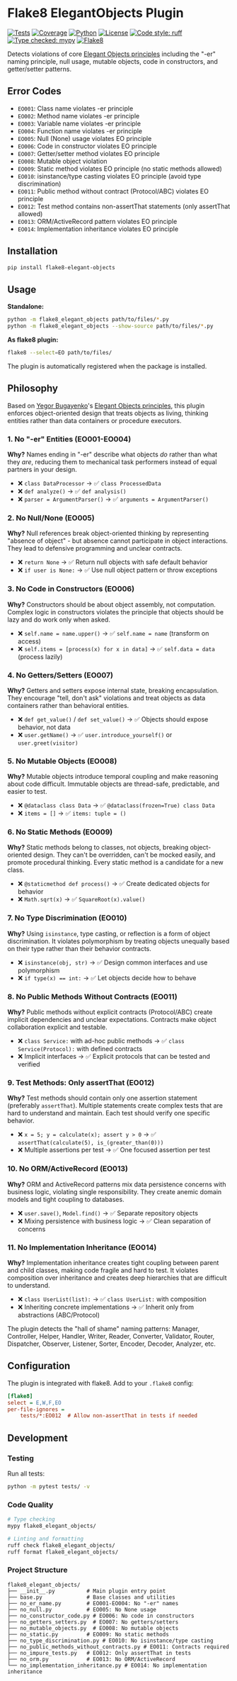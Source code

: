 # Flake8 ElegantObjects Plugin

[![Tests](https://img.shields.io/badge/tests-passing-brightgreen.svg)](https://github.com/AntonProkopyev/flake8-elegant-objects)
[![Coverage](https://img.shields.io/badge/coverage-86%25-brightgreen.svg)](https://github.com/AntonProkopyev/flake8-elegant-objects)
[![Python](https://img.shields.io/badge/python-3.10%2B-blue.svg)](https://python.org)
[![License](https://img.shields.io/badge/license-MIT-blue.svg)](LICENSE)
[![Code style: ruff](https://img.shields.io/endpoint?url=https://raw.githubusercontent.com/astral-sh/ruff/main/assets/badge/v2.json)](https://github.com/astral-sh/ruff)
[![Type checked: mypy](https://img.shields.io/badge/type_checked-mypy-blue.svg)](https://mypy.readthedocs.io/)
[![Flake8](https://img.shields.io/badge/flake8-plugin-orange.svg)](https://flake8.pycqa.org/)

Detects violations of core [Elegant Objects principles](https://www.elegantobjects.org/) including the "-er" naming principle, null usage, mutable objects, code in constructors, and getter/setter patterns.

## Error Codes

- `EO001`: Class name violates -er principle
- `EO002`: Method name violates -er principle
- `EO003`: Variable name violates -er principle
- `EO004`: Function name violates -er principle
- `EO005`: Null (None) usage violates EO principle
- `EO006`: Code in constructor violates EO principle
- `EO007`: Getter/setter method violates EO principle
- `EO008`: Mutable object violation
- `EO009`: Static method violates EO principle (no static methods allowed)
- `EO010`: isinstance/type casting violates EO principle (avoid type discrimination)
- `EO011`: Public method without contract (Protocol/ABC) violates EO principle
- `EO012`: Test method contains non-assertThat statements (only assertThat allowed)
- `EO013`: ORM/ActiveRecord pattern violates EO principle
- `EO014`: Implementation inheritance violates EO principle

## Installation

```bash
pip install flake8-elegant-objects
```

## Usage

**Standalone:**

```bash
python -m flake8_elegant_objects path/to/files/*.py
python -m flake8_elegant_objects --show-source path/to/files/*.py
```

**As flake8 plugin:**

```bash
flake8 --select=EO path/to/files/
```

The plugin is automatically registered when the package is installed.

## Philosophy

Based on [Yegor Bugayenko](https://www.yegor256.com/)'s [Elegant Objects principles](https://www.elegantobjects.org/), this plugin enforces object-oriented design that treats objects as living, thinking entities rather than data containers or procedure executors.

### 1. No "-er" Entities (EO001-EO004)

**Why?** Names ending in "-er" describe what objects _do_ rather than what they _are_, reducing them to mechanical task performers instead of equal partners in your design.

- ❌ `class DataProcessor` → ✅ `class ProcessedData`
- ❌ `def analyze()` → ✅ `def analysis()`
- ❌ `parser = ArgumentParser()` → ✅ `arguments = ArgumentParser()`

### 2. No Null/None (EO005)

**Why?** Null references break object-oriented thinking by representing "absence of object" - but absence cannot participate in object interactions. They lead to defensive programming and unclear contracts.

- ❌ `return None` → ✅ Return null objects with safe default behavior
- ❌ `if user is None:` → ✅ Use null object pattern or throw exceptions

### 3. No Code in Constructors (EO006)

**Why?** Constructors should be about object assembly, not computation. Complex logic in constructors violates the principle that objects should be lazy and do work only when asked.

- ❌ `self.name = name.upper()` → ✅ `self.name = name` (transform on access)
- ❌ `self.items = [process(x) for x in data]` → ✅ `self.data = data` (process lazily)

### 4. No Getters/Setters (EO007)

**Why?** Getters and setters expose internal state, breaking encapsulation. They encourage "tell, don't ask" violations and treat objects as data containers rather than behavioral entities.

- ❌ `def get_value()` / `def set_value()` → ✅ Objects should expose behavior, not data
- ❌ `user.getName()` → ✅ `user.introduce_yourself()` or `user.greet(visitor)`

### 5. No Mutable Objects (EO008)

**Why?** Mutable objects introduce temporal coupling and make reasoning about code difficult. Immutable objects are thread-safe, predictable, and easier to test.

- ❌ `@dataclass class Data` → ✅ `@dataclass(frozen=True) class Data`
- ❌ `items = []` → ✅ `items: tuple = ()`

### 6. No Static Methods (EO009)

**Why?** Static methods belong to classes, not objects, breaking object-oriented design. They can't be overridden, can't be mocked easily, and promote procedural thinking. Every static method is a candidate for a new class.

- ❌ `@staticmethod def process()` → ✅ Create dedicated objects for behavior
- ❌ `Math.sqrt(x)` → ✅ `SquareRoot(x).value()`

### 7. No Type Discrimination (EO010)

**Why?** Using `isinstance`, type casting, or reflection is a form of object discrimination. It violates polymorphism by treating objects unequally based on their type rather than their behavior contracts.

- ❌ `isinstance(obj, str)` → ✅ Design common interfaces and use polymorphism
- ❌ `if type(x) == int:` → ✅ Let objects decide how to behave

### 8. No Public Methods Without Contracts (EO011)

**Why?** Public methods without explicit contracts (Protocol/ABC) create implicit dependencies and unclear expectations. Contracts make object collaboration explicit and testable.

- ❌ `class Service:` with ad-hoc public methods → ✅ `class Service(Protocol):` with defined contracts
- ❌ Implicit interfaces → ✅ Explicit protocols that can be tested and verified

### 9. Test Methods: Only assertThat (EO012)

**Why?** Test methods should contain only one assertion statement (preferably `assertThat`). Multiple statements create complex tests that are hard to understand and maintain. Each test should verify one specific behavior.

- ❌ `x = 5; y = calculate(x); assert y > 0` → ✅ `assertThat(calculate(5), is_(greater_than(0)))`
- ❌ Multiple assertions per test → ✅ One focused assertion per test

### 10. No ORM/ActiveRecord (EO013)

**Why?** ORM and ActiveRecord patterns mix data persistence concerns with business logic, violating single responsibility. They create anemic domain models and tight coupling to databases.

- ❌ `user.save()`, `Model.find()` → ✅ Separate repository objects
- ❌ Mixing persistence with business logic → ✅ Clean separation of concerns

### 11. No Implementation Inheritance (EO014)

**Why?** Implementation inheritance creates tight coupling between parent and child classes, making code fragile and hard to test. It violates composition over inheritance and creates deep hierarchies that are difficult to understand.

- ❌ `class UserList(list):` → ✅ `class UserList:` with composition
- ❌ Inheriting concrete implementations → ✅ Inherit only from abstractions (ABC/Protocol)

The plugin detects the "hall of shame" naming patterns: Manager, Controller, Helper, Handler, Writer, Reader, Converter, Validator, Router, Dispatcher, Observer, Listener, Sorter, Encoder, Decoder, Analyzer, etc.

## Configuration

The plugin is integrated with flake8. Add to your `.flake8` config:

```ini
[flake8]
select = E,W,F,EO
per-file-ignores =
    tests/*:EO012  # Allow non-assertThat in tests if needed
```

## Development

### Testing

Run all tests:

```bash
python -m pytest tests/ -v
```

### Code Quality

```bash
# Type checking
mypy flake8_elegant_objects/

# Linting and formatting
ruff check flake8_elegant_objects/
ruff format flake8_elegant_objects/
```

### Project Structure

```
flake8_elegant_objects/
├── __init__.py          # Main plugin entry point
├── base.py              # Base classes and utilities
├── no_er_name.py        # EO001-EO004: No "-er" names
├── no_null.py           # EO005: No None usage
├── no_constructor_code.py # EO006: No code in constructors
├── no_getters_setters.py  # EO007: No getters/setters
├── no_mutable_objects.py  # EO008: No mutable objects
├── no_static.py         # EO009: No static methods
├── no_type_discrimination.py # EO010: No isinstance/type casting
├── no_public_methods_without_contracts.py # EO011: Contracts required
├── no_impure_tests.py   # EO012: Only assertThat in tests
├── no_orm.py            # EO013: No ORM/ActiveRecord
└── no_implementation_inheritance.py # EO014: No implementation inheritance
```
